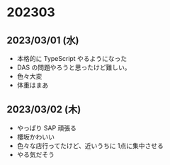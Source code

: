 # 202303

## 2023/03/01 (水)
 - 本格的に TypeScript やるようになった
 - DAS の問題やろうと思ったけど難しい。
 - 色々大変
 - 体重はまあ

## 2023/03/02 (木)
 - やっぱり SAP 頑張る
 - 櫻坂かわいい
 - 色々な店行ってたけど、近いうちに 1点に集中させる
 - やる気だそう
